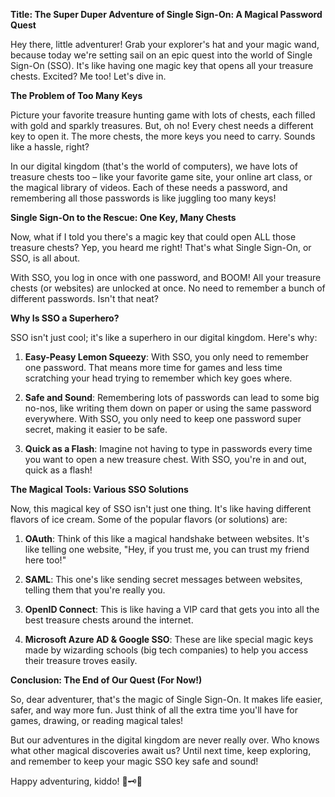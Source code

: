 **Title: The Super Duper Adventure of Single Sign-On: A Magical Password Quest**

Hey there, little adventurer! Grab your explorer's hat and your magic wand, because today we're setting sail on an epic quest into the world of Single Sign-On (SSO). It's like having one magic key that opens all your treasure chests. Excited? Me too! Let's dive in.

**The Problem of Too Many Keys**

Picture your favorite treasure hunting game with lots of chests, each filled with gold and sparkly treasures. But, oh no! Every chest needs a different key to open it. The more chests, the more keys you need to carry. Sounds like a hassle, right? 

In our digital kingdom (that's the world of computers), we have lots of treasure chests too – like your favorite game site, your online art class, or the magical library of videos. Each of these needs a password, and remembering all those passwords is like juggling too many keys!

**Single Sign-On to the Rescue: One Key, Many Chests**

Now, what if I told you there's a magic key that could open ALL those treasure chests? Yep, you heard me right! That's what Single Sign-On, or SSO, is all about.

With SSO, you log in once with one password, and BOOM! All your treasure chests (or websites) are unlocked at once. No need to remember a bunch of different passwords. Isn't that neat?

**Why Is SSO a Superhero?**

SSO isn't just cool; it's like a superhero in our digital kingdom. Here's why:

1. **Easy-Peasy Lemon Squeezy**: With SSO, you only need to remember one password. That means more time for games and less time scratching your head trying to remember which key goes where.

2. **Safe and Sound**: Remembering lots of passwords can lead to some big no-nos, like writing them down on paper or using the same password everywhere. With SSO, you only need to keep one password super secret, making it easier to be safe.

3. **Quick as a Flash**: Imagine not having to type in passwords every time you want to open a new treasure chest. With SSO, you're in and out, quick as a flash!

**The Magical Tools: Various SSO Solutions**

Now, this magical key of SSO isn't just one thing. It's like having different flavors of ice cream. Some of the popular flavors (or solutions) are:

1. **OAuth**: Think of this like a magical handshake between websites. It's like telling one website, "Hey, if you trust me, you can trust my friend here too!"

2. **SAML**: This one's like sending secret messages between websites, telling them that you're really you. 

3. **OpenID Connect**: This is like having a VIP card that gets you into all the best treasure chests around the internet.

4. **Microsoft Azure AD & Google SSO**: These are like special magic keys made by wizarding schools (big tech companies) to help you access their treasure troves easily.

**Conclusion: The End of Our Quest (For Now!)**

So, dear adventurer, that's the magic of Single Sign-On. It makes life easier, safer, and way more fun. Just think of all the extra time you'll have for games, drawing, or reading magical tales!

But our adventures in the digital kingdom are never really over. Who knows what other magical discoveries await us? Until next time, keep exploring, and remember to keep your magic SSO key safe and sound!

Happy adventuring, kiddo! 🚀🗝️💫
